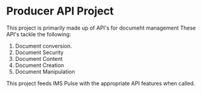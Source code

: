 # Producer API Project

This project is primarily made up of API's for documeht management
These API's tackle the following:

1. Document conversion.
2. Document Security
3. Document Content
4. Document Creation
5. Document Manipulation

This project feeds IMS Pulse with the appropriate API features when called.
